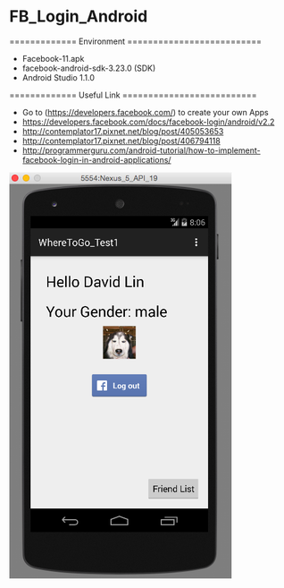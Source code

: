 # FB_Login_Android

============= Environment ==========================
* Facebook-11.apk
* facebook-android-sdk-3.23.0 (SDK)
* Android Studio 1.1.0

============= Useful Link ==========================  
* Go to (https://developers.facebook.com/) to create your own Apps  
* https://developers.facebook.com/docs/facebook-login/android/v2.2
* http://contemplator17.pixnet.net/blog/post/405053653
* http://contemplator17.pixnet.net/blog/post/406794118
* http://programmerguru.com/android-tutorial/how-to-implement-facebook-login-in-android-applications/

![](https://github.com/Davidmeteor/FB_Login_Android/blob/master/WhereToGo_v3_screenshot.png)
